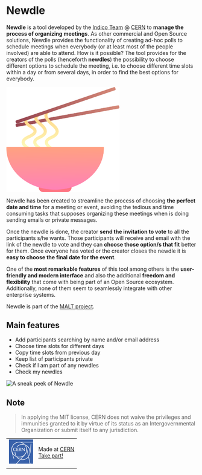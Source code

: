 # Newdle

**Newdle** is a tool developed by the [Indico Team](https://getindico.io/about/) @ [CERN](https://home.cern/) to **manage the process of organizing meetings**. As other commercial and Open Source solutions, Newdle provides the functionality of creating ad-hoc polls to schedule meetings when everybody (or at least most of the people involved) are able to attend. How is it possible? The tool provides for the creators of the polls (henceforth **newdles**) the possibility to choose different options to schedule the meeting, i.e. to choose different time slots within a day or from several days, in order to find the best options for everybody.

<img src="images/logo_color.svg" alt="hi" width="300" align="center" />

Newdle has been created to streamline the process of choosing **the perfect date and time** for a meeting or event, avoiding the tedious and time consuming tasks that supposes organizing these meetings when is doing sending emails or private messages.

Once the newdle is done, the creator **send the invitation to vote** to all the participants s/he wants. Those participants will receive and email with the link of the newdle to vote and they can **choose those option/s that fit** better for them. Once everyone has voted or the creator closes the newdle it is **easy to choose the final date for the event**.

One of the **most remarkable features** of this tool among others is the **user-friendly and modern interface** and also the additional **freedom and flexibility** that come with being part of an Open Source ecosystem. Additionally, none of them seem to seamlessly integrate with other enterprise systems.

Newdle is part of the [MALT project](https://malt.web.cern.ch/malt/).



## Main features

- Add participants searching by name and/or email address
- Choose time slots for different days
- Copy time slots from previous day
- Keep list of participants private
- Check if I am part of any newdles
- Check my newdles


![A sneak peek of Newdle](images/sneakpeek.gif)


## Note

> In applying the MIT license, CERN does not waive the privileges and immunities
> granted to it by virtue of its status as an Intergovernmental Organization
> or submit itself to any jurisdiction.


|||
|-|-|
|<a href="https://home.cern"><img src="https://raw.githubusercontent.com/indico/assets/master/cern_badge.png" width="64"></a>|Made at [CERN](https://home.cern)<br>[Take part!](https://careers.cern/)|
|||
